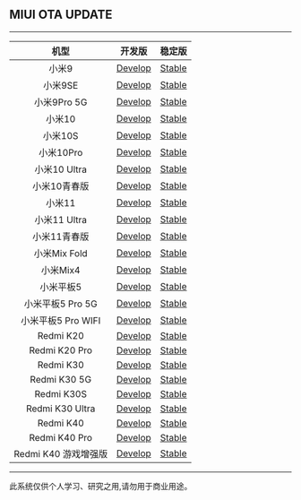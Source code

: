 ## MIUI OTA UPDATE

 ---- 
|机型|开发版|稳定版|
| :----: | :----: | :----: |
|小米9| [Develop](https://github.com/SakuraKyuo/update_miui_ota/blob/master/Develop/小米9.md)| [Stable](https://github.com/SakuraKyuo/update_miui_ota/blob/master/Stable/小米9.md)|
|小米9SE| [Develop](https://github.com/SakuraKyuo/update_miui_ota/blob/master/Develop/小米9SE.md)| [Stable](https://github.com/SakuraKyuo/update_miui_ota/blob/master/Stable/小米9SE.md)|
|小米9Pro 5G| [Develop](https://github.com/SakuraKyuo/update_miui_ota/blob/master/Develop/小米9Pro5G.md)| [Stable](https://github.com/SakuraKyuo/update_miui_ota/blob/master/Stable/小米9Pro5G.md)|
|小米10| [Develop](https://github.com/SakuraKyuo/update_miui_ota/blob/master/Develop/小米10.md)| [Stable](https://github.com/SakuraKyuo/update_miui_ota/blob/master/Stable/小米10.md)|
|小米10S| [Develop](https://github.com/SakuraKyuo/update_miui_ota/blob/master/Develop/小米10S.md)| [Stable](https://github.com/SakuraKyuo/update_miui_ota/blob/master/Stable/小米10S.md)|
|小米10Pro| [Develop](https://github.com/SakuraKyuo/update_miui_ota/blob/master/Develop/小米10Pro.md)| [Stable](https://github.com/SakuraKyuo/update_miui_ota/blob/master/Stable/小米10Pro.md)|
|小米10 Ultra| [Develop](https://github.com/SakuraKyuo/update_miui_ota/blob/master/Develop/小米10Ultra.md)| [Stable](https://github.com/SakuraKyuo/update_miui_ota/blob/master/Stable/小米10Ultra.md)|
|小米10青春版| [Develop](https://github.com/SakuraKyuo/update_miui_ota/blob/master/Develop/小米10青春版.md)| [Stable](https://github.com/SakuraKyuo/update_miui_ota/blob/master/Stable/小米10青春版.md)|
|小米11| [Develop](https://github.com/SakuraKyuo/update_miui_ota/blob/master/Develop/小米11.md)| [Stable](https://github.com/SakuraKyuo/update_miui_ota/blob/master/Stable/小米11.md)|
|小米11 Ultra| [Develop](https://github.com/SakuraKyuo/update_miui_ota/blob/master/Develop/小米11Ultra.md)| [Stable](https://github.com/SakuraKyuo/update_miui_ota/blob/master/Stable/小米11Ultra.md)|
|小米11青春版| [Develop](https://github.com/SakuraKyuo/update_miui_ota/blob/master/Develop/小米11青春版.md)| [Stable](https://github.com/SakuraKyuo/update_miui_ota/blob/master/Stable/小米11青春版.md)|
|小米Mix Fold| [Develop](https://github.com/SakuraKyuo/update_miui_ota/blob/master/Develop/小米MixFold.md)| [Stable](https://github.com/SakuraKyuo/update_miui_ota/blob/master/Stable/小米MixFold.md)|
|小米Mix4| [Develop](https://github.com/SakuraKyuo/update_miui_ota/blob/master/Develop/小米Mix4.md)| [Stable](https://github.com/SakuraKyuo/update_miui_ota/blob/master/Stable/小米Mix4.md)|
|小米平板5| [Develop](https://github.com/SakuraKyuo/update_miui_ota/blob/master/Develop/小米Pad5.md)| [Stable](https://github.com/SakuraKyuo/update_miui_ota/blob/master/Stable/小米Pad5.md)|
|小米平板5 Pro 5G| [Develop](https://github.com/SakuraKyuo/update_miui_ota/blob/master/Develop/小米Pad5Pro5G.md)| [Stable](https://github.com/SakuraKyuo/update_miui_ota/blob/master/Stable/小米Pad5Pro5G.md)|
|小米平板5 Pro WIFI| [Develop](https://github.com/SakuraKyuo/update_miui_ota/blob/master/Develop/小米Pad5ProWIFI.md)| [Stable](https://github.com/SakuraKyuo/update_miui_ota/blob/master/Stable/小米Pad5ProWIFI.md)|
|Redmi K20| [Develop](https://github.com/SakuraKyuo/update_miui_ota/blob/master/Develop/RedmiK20.md)| [Stable](https://github.com/SakuraKyuo/update_miui_ota/blob/master/Stable/RedmiK20.md)|
|Redmi K20 Pro| [Develop](https://github.com/SakuraKyuo/update_miui_ota/blob/master/Develop/RedmiK20Pro.md)| [Stable](https://github.com/SakuraKyuo/update_miui_ota/blob/master/Stable/RedmiK20Pro.md)|
|Redmi K30| [Develop](https://github.com/SakuraKyuo/update_miui_ota/blob/master/Develop/RedmiK30.md)| [Stable](https://github.com/SakuraKyuo/update_miui_ota/blob/master/Stable/RedmiK30.md)|
|Redmi K30 5G| [Develop](https://github.com/SakuraKyuo/update_miui_ota/blob/master/Develop/RedmiK305G.md)| [Stable](https://github.com/SakuraKyuo/update_miui_ota/blob/master/Stable/RedmiK305G.md)|
|Redmi K30S| [Develop](https://github.com/SakuraKyuo/update_miui_ota/blob/master/Develop/RedmiK30S.md)| [Stable](https://github.com/SakuraKyuo/update_miui_ota/blob/master/Stable/RedmiK30S.md)|
|Redmi K30 Ultra| [Develop](https://github.com/SakuraKyuo/update_miui_ota/blob/master/Develop/RedmiK30Ultra.md)| [Stable](https://github.com/SakuraKyuo/update_miui_ota/blob/master/Stable/RedmiK30Ultra.md)|
|Redmi K40| [Develop](https://github.com/SakuraKyuo/update_miui_ota/blob/master/Develop/RedmiK40.md)| [Stable](https://github.com/SakuraKyuo/update_miui_ota/blob/master/Stable/RedmiK40.md)|
|Redmi K40 Pro| [Develop](https://github.com/SakuraKyuo/update_miui_ota/blob/master/Develop/RedmiK40Pro.md)| [Stable](https://github.com/SakuraKyuo/update_miui_ota/blob/master/Stable/RedmiK40Pro.md)|
|Redmi K40 游戏增强版| [Develop](https://github.com/SakuraKyuo/update_miui_ota/blob/master/Develop/RedmiK40Gaming.md)| [Stable](https://github.com/SakuraKyuo/update_miui_ota/blob/master/Stable/RedmiK40Gaming.md)|
 ---- 
此系统仅供个人学习、研究之用,请勿用于商业用途。
